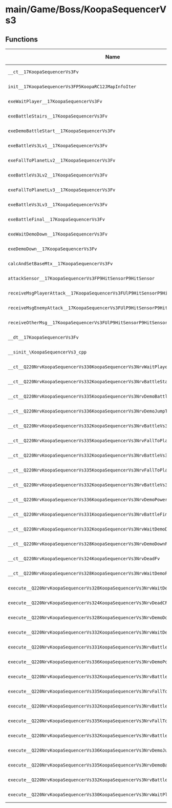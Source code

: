 # main/Game/Boss/KoopaSequencerVs3

## Functions

| Name | Address | Match % |
|------|---------|---------|
| `__ct__17KoopaSequencerVs3Fv` | `0x80062A88` | :x: (0.0%) |
| `init__17KoopaSequencerVs3FP5KoopaRC12JMapInfoIter` | `0x80062AE8` | :x: (0.0%) |
| `exeWaitPlayer__17KoopaSequencerVs3Fv` | `0x80062D1C` | :x: (0.0%) |
| `exeBattleStairs__17KoopaSequencerVs3Fv` | `0x80062E7C` | :x: (0.0%) |
| `exeDemoBattleStart__17KoopaSequencerVs3Fv` | `0x80062EF0` | :x: (0.0%) |
| `exeBattleVs3Lv1__17KoopaSequencerVs3Fv` | `0x80062F60` | :x: (0.0%) |
| `exeFallToPlanetLv2__17KoopaSequencerVs3Fv` | `0x80062FD0` | :x: (0.0%) |
| `exeBattleVs3Lv2__17KoopaSequencerVs3Fv` | `0x80063054` | :x: (0.0%) |
| `exeFallToPlanetLv3__17KoopaSequencerVs3Fv` | `0x800630CC` | :x: (0.0%) |
| `exeBattleVs3Lv3__17KoopaSequencerVs3Fv` | `0x80063150` | :x: (0.0%) |
| `exeBattleFinal__17KoopaSequencerVs3Fv` | `0x800631C8` | :x: (0.0%) |
| `exeWaitDemoDown__17KoopaSequencerVs3Fv` | `0x80063258` | :x: (0.0%) |
| `exeDemoDown__17KoopaSequencerVs3Fv` | `0x800632B0` | :x: (0.0%) |
| `calcAndSetBaseMtx__17KoopaSequencerVs3Fv` | `0x800634B4` | :x: (0.0%) |
| `attackSensor__17KoopaSequencerVs3FP9HitSensorP9HitSensor` | `0x80063560` | :x: (0.0%) |
| `receiveMsgPlayerAttack__17KoopaSequencerVs3FUlP9HitSensorP9HitSensor` | `0x8006361C` | :x: (0.0%) |
| `receiveMsgEnemyAttack__17KoopaSequencerVs3FUlP9HitSensorP9HitSensor` | `0x8006371C` | :x: (0.0%) |
| `receiveOtherMsg__17KoopaSequencerVs3FUlP9HitSensorP9HitSensor` | `0x80063784` | :x: (0.0%) |
| `__dt__17KoopaSequencerVs3Fv` | `0x80063838` | :x: (0.0%) |
| `__sinit_\KoopaSequencerVs3_cpp` | `0x80063894` | :x: (0.0%) |
| `__ct__Q220NrvKoopaSequencerVs330KoopaSequencerVs3NrvWaitPlayerFv` | `0x80063928` | :x: (0.0%) |
| `__ct__Q220NrvKoopaSequencerVs332KoopaSequencerVs3NrvBattleStairsFv` | `0x80063938` | :x: (0.0%) |
| `__ct__Q220NrvKoopaSequencerVs335KoopaSequencerVs3NrvDemoBattleStartFv` | `0x80063948` | :x: (0.0%) |
| `__ct__Q220NrvKoopaSequencerVs336KoopaSequencerVs3NrvDemoJumpToPlanetFv` | `0x80063958` | :x: (0.0%) |
| `__ct__Q220NrvKoopaSequencerVs332KoopaSequencerVs3NrvBattleVs3Lv1Fv` | `0x80063968` | :x: (0.0%) |
| `__ct__Q220NrvKoopaSequencerVs335KoopaSequencerVs3NrvFallToPlanetLv2Fv` | `0x80063978` | :x: (0.0%) |
| `__ct__Q220NrvKoopaSequencerVs332KoopaSequencerVs3NrvBattleVs3Lv2Fv` | `0x80063988` | :x: (0.0%) |
| `__ct__Q220NrvKoopaSequencerVs335KoopaSequencerVs3NrvFallToPlanetLv3Fv` | `0x80063998` | :x: (0.0%) |
| `__ct__Q220NrvKoopaSequencerVs332KoopaSequencerVs3NrvBattleVs3Lv3Fv` | `0x800639A8` | :x: (0.0%) |
| `__ct__Q220NrvKoopaSequencerVs336KoopaSequencerVs3NrvDemoPowerUpFinalFv` | `0x800639B8` | :x: (0.0%) |
| `__ct__Q220NrvKoopaSequencerVs331KoopaSequencerVs3NrvBattleFinalFv` | `0x800639C8` | :x: (0.0%) |
| `__ct__Q220NrvKoopaSequencerVs332KoopaSequencerVs3NrvWaitDemoDownFv` | `0x800639D8` | :x: (0.0%) |
| `__ct__Q220NrvKoopaSequencerVs328KoopaSequencerVs3NrvDemoDownFv` | `0x800639E8` | :x: (0.0%) |
| `__ct__Q220NrvKoopaSequencerVs324KoopaSequencerVs3NrvDeadFv` | `0x800639F8` | :x: (0.0%) |
| `__ct__Q220NrvKoopaSequencerVs328KoopaSequencerVs3NrvWaitDemoFv` | `0x80063A08` | :x: (0.0%) |
| `execute__Q220NrvKoopaSequencerVs328KoopaSequencerVs3NrvWaitDemoCFP5Spine` | `0x80063A18` | :x: (0.0%) |
| `execute__Q220NrvKoopaSequencerVs324KoopaSequencerVs3NrvDeadCFP5Spine` | `0x80063A1C` | :x: (0.0%) |
| `execute__Q220NrvKoopaSequencerVs328KoopaSequencerVs3NrvDemoDownCFP5Spine` | `0x80063A20` | :x: (0.0%) |
| `execute__Q220NrvKoopaSequencerVs332KoopaSequencerVs3NrvWaitDemoDownCFP5Spine` | `0x80063A28` | :x: (0.0%) |
| `execute__Q220NrvKoopaSequencerVs331KoopaSequencerVs3NrvBattleFinalCFP5Spine` | `0x80063A30` | :x: (0.0%) |
| `execute__Q220NrvKoopaSequencerVs336KoopaSequencerVs3NrvDemoPowerUpFinalCFP5Spine` | `0x80063A38` | :x: (0.0%) |
| `execute__Q220NrvKoopaSequencerVs332KoopaSequencerVs3NrvBattleVs3Lv3CFP5Spine` | `0x80063A48` | :x: (0.0%) |
| `execute__Q220NrvKoopaSequencerVs335KoopaSequencerVs3NrvFallToPlanetLv3CFP5Spine` | `0x80063A50` | :x: (0.0%) |
| `execute__Q220NrvKoopaSequencerVs332KoopaSequencerVs3NrvBattleVs3Lv2CFP5Spine` | `0x80063A58` | :x: (0.0%) |
| `execute__Q220NrvKoopaSequencerVs335KoopaSequencerVs3NrvFallToPlanetLv2CFP5Spine` | `0x80063A60` | :x: (0.0%) |
| `execute__Q220NrvKoopaSequencerVs332KoopaSequencerVs3NrvBattleVs3Lv1CFP5Spine` | `0x80063A68` | :x: (0.0%) |
| `execute__Q220NrvKoopaSequencerVs336KoopaSequencerVs3NrvDemoJumpToPlanetCFP5Spine` | `0x80063A70` | :x: (0.0%) |
| `execute__Q220NrvKoopaSequencerVs335KoopaSequencerVs3NrvDemoBattleStartCFP5Spine` | `0x80063A80` | :x: (0.0%) |
| `execute__Q220NrvKoopaSequencerVs332KoopaSequencerVs3NrvBattleStairsCFP5Spine` | `0x80063A88` | :x: (0.0%) |
| `execute__Q220NrvKoopaSequencerVs330KoopaSequencerVs3NrvWaitPlayerCFP5Spine` | `0x80063A90` | :x: (0.0%) |